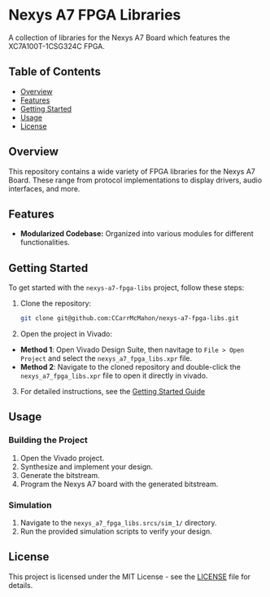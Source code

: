 # Nexys A7 FPGA Libraries

A collection of libraries for the Nexys A7 Board which features the XC7A100T-1CSG324C FPGA.

## Table of Contents

-   [Overview](#overview)
-   [Features](#features)
-   [Getting Started](#getting-started)
-   [Usage](#usage)
-   [License](#license)

## Overview

This repository contains a wide variety of FPGA libraries for the Nexys A7 Board. These range from protocol implementations to display drivers, audio interfaces, and more.

## Features

-   **Modularized Codebase:** Organized into various modules for different functionalities.

## Getting Started

To get started with the `nexys-a7-fpga-libs` project, follow these steps:

1. Clone the repository:

    ```bash
    git clone git@github.com:CCarrMcMahon/nexys-a7-fpga-libs.git
    ```

2. Open the project in Vivado:

-   **Method 1**: Open Vivado Design Suite, then navitage to `File > Open Project` and select the `nexys_a7_fpga_libs.xpr` file.
-   **Method 2**: Navigate to the cloned repository and double-click the `nexys_a7_fpga_libs.xpr` file to open it directly in vivado.

3. For detailed instructions, see the [Getting Started Guide](docs/getting_started.md)

## Usage

### Building the Project

1. Open the Vivado project.
2. Synthesize and implement your design.
3. Generate the bitstream.
4. Program the Nexys A7 board with the generated bitstream.

### Simulation

1. Navigate to the `nexys_a7_fpga_libs.srcs/sim_1/` directory.
2. Run the provided simulation scripts to verify your design.

## License

This project is licensed under the MIT License - see the [LICENSE](LICENSE) file for details.
